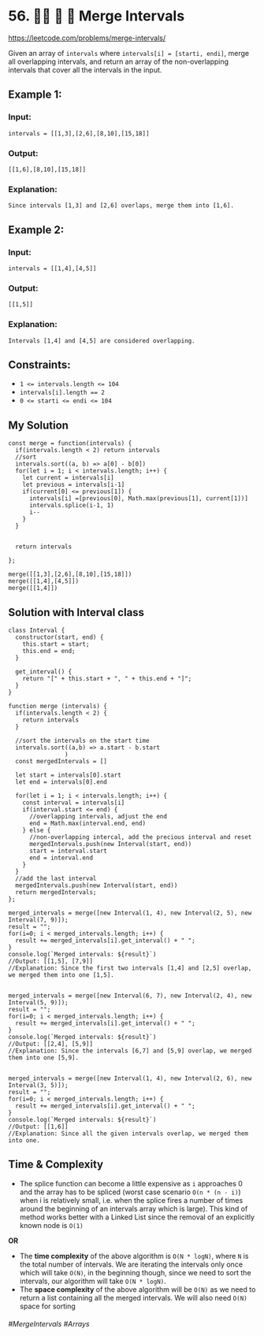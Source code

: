 # 56. 🧙‍♀️ 🌟 🌴 Merge Intervals

https://leetcode.com/problems/merge-intervals/

Given an array of `intervals` where `intervals[i] = [starti, endi]`, merge all overlapping intervals, and return an array of the non-overlapping intervals that cover all the intervals in the input.

## Example 1:

### Input: 
`intervals = [[1,3],[2,6],[8,10],[15,18]]`
### Output: 
`[[1,6],[8,10],[15,18]]`
### Explanation: 
`Since intervals [1,3] and [2,6] overlaps, merge them into [1,6].`

## Example 2:

### Input: 
`intervals = [[1,4],[4,5]]`
### Output: 
`[[1,5]]`
### Explanation: 
`Intervals [1,4] and [4,5] are considered overlapping.` 

## Constraints:
- `1 <= intervals.length <= 104`
- `intervals[i].length == 2`
- `0 <= starti <= endi <= 104`

## My Solution 
````
const merge = function(intervals) {
  if(intervals.length < 2) return intervals
  //sort
  intervals.sort((a, b) => a[0] - b[0])
  for(let i = 1; i < intervals.length; i++) {
    let current = intervals[i]
    let previous = intervals[i-1]
    if(current[0] <= previous[1]) {
      intervals[i] =[previous[0], Math.max(previous[1], current[1])]
      intervals.splice(i-1, 1)
      i--
    }
  }
  
  
  return intervals
    
};

merge([[1,3],[2,6],[8,10],[15,18]])
merge([[1,4],[4,5]])
merge([[1,4]])
````

## Solution with Interval class
````
class Interval {
  constructor(start, end) {
    this.start = start;
    this.end = end;
  }

  get_interval() {
    return "[" + this.start + ", " + this.end + "]";
  }
}

function merge (intervals) {
  if(intervals.length < 2) {
    return intervals
  }
  
  //sort the intervals on the start time
  intervals.sort((a,b) => a.start - b.start
                )
  const mergedIntervals = []
  
  let start = intervals[0].start
  let end = intervals[0].end
  
  for(let i = 1; i < intervals.length; i++) {
    const interval = intervals[i]
    if(interval.start <= end) {
      //overlapping intervals, adjust the end
      end = Math.max(interval.end, end)    
    } else {
      //non-overlapping intercal, add the precious interval and reset
      mergedIntervals.push(new Interval(start, end))
      start = interval.start
      end = interval.end
    }
  }
  //add the last interval
  mergedIntervals.push(new Interval(start, end))
  return mergedIntervals;
};

merged_intervals = merge([new Interval(1, 4), new Interval(2, 5), new Interval(7, 9)]);
result = "";
for(i=0; i < merged_intervals.length; i++) {
  result += merged_intervals[i].get_interval() + " ";
}
console.log(`Merged intervals: ${result}`)
//Output: [[1,5], [7,9]]
//Explanation: Since the first two intervals [1,4] and [2,5] overlap, we merged them into one [1,5].


merged_intervals = merge([new Interval(6, 7), new Interval(2, 4), new Interval(5, 9)]);
result = "";
for(i=0; i < merged_intervals.length; i++) {
  result += merged_intervals[i].get_interval() + " ";
}
console.log(`Merged intervals: ${result}`)
//Output: [[2,4], [5,9]]
//Explanation: Since the intervals [6,7] and [5,9] overlap, we merged them into one [5,9].


merged_intervals = merge([new Interval(1, 4), new Interval(2, 6), new Interval(3, 5)]);
result = "";
for(i=0; i < merged_intervals.length; i++) {
  result += merged_intervals[i].get_interval() + " ";
}
console.log(`Merged intervals: ${result}`)
//Output: [[1,6]]
//Explanation: Since all the given intervals overlap, we merged them into one.

````

## Time  & Complexity
- The splice function can become a little expensive as `i` approaches 0 and the array has to be spliced (worst case scenario `O(n * (n - i)`) when i is relatively small, i.e. when the splice fires a number of times around the beginning of an intervals array which is large). This kind of method works better with a Linked List since the removal of an explicitly known node is `O(1)`

<b>OR </b>

- The <b>time complexity</b> of the above algorithm is `O(N * logN)`, where `N` is the total number of intervals. We are iterating the intervals only once which will take `O(N)`, in the beginning though, since we need to sort the intervals, our algorithm will take `O(N * logN)`.
- The <b>space complexity</b> of the above algorithm will be `O(N)` as we need to return a list containing all the merged intervals. We will also need `O(N)` space for sorting

###### #MergeIntervals #Arrays 
